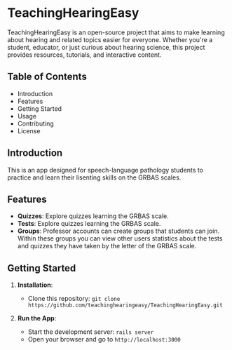 # TeachingHearingEasy

TeachingHearingEasy is an open-source project that aims to make learning about hearing and related topics easier for everyone. Whether you're a student, educator, or just curious about hearing science, this project provides resources, tutorials, and interactive content.

## Table of Contents

- Introduction
- Features
- Getting Started
- Usage
- Contributing
- License

## Introduction

This is an app designed for speech-language pathology students to practice and learn their lisenting skills on the GRBAS scales.

## Features

- **Quizzes**: Explore quizzes learning the GRBAS scale.
- **Tests**: Explore quizzes learning the GRBAS scale.
- **Groups**: Professor accounts can create groups that students can join. Within these groups you can view other users statistics about the tests and quizzes they have taken by the letter of the GRBAS scale.
  
## Getting Started

1. **Installation**:
    - Clone this repository: `git clone https://github.com/teachinghearingeasy/TeachingHearingEasy.git`

2. **Run the App**:
    - Start the development server: `rails server`
    - Open your browser and go to `http://localhost:3000`

